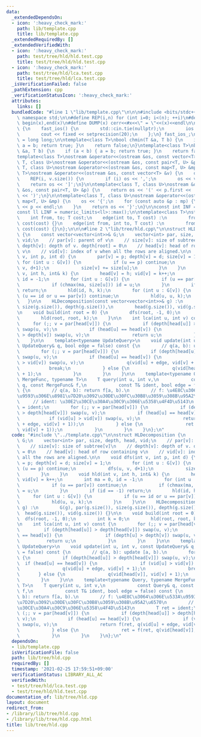 ```yaml
---
data:
  _extendedDependsOn:
  - icon: ':heavy_check_mark:'
    path: lib/template.cpp
    title: lib/template.cpp
  _extendedRequiredBy: []
  _extendedVerifiedWith:
  - icon: ':heavy_check_mark:'
    path: test/tree/hld/hld.test.cpp
    title: test/tree/hld/hld.test.cpp
  - icon: ':heavy_check_mark:'
    path: test/tree/hld/lca.test.cpp
    title: test/tree/hld/lca.test.cpp
  _isVerificationFailed: false
  _pathExtension: cpp
  _verificationStatusIcon: ':heavy_check_mark:'
  attributes:
    links: []
  bundledCode: "#line 1 \"lib/template.cpp\"\n\n\n#include <bits/stdc++.h>\nusing\
    \ namespace std;\n\n#define REP(i,n) for (int i=0; i<(n); ++i)\n#define ALL(x)\
    \ begin(x),end(x)\n#define DUMP(x) cerr<<#x<<\" = \"<<(x)<<endl\n\nstruct fast_ios\
    \ {\n    fast_ios() {\n        std::cin.tie(nullptr);\n        ios::sync_with_stdio(false);\n\
    \        cout << fixed << setprecision(20);\n    };\n} fast_ios_;\n\nusing ll\
    \ = long long;\n\ntemplate<class T>\nbool chmin(T &a, T b) {\n    if (a > b) {\
    \ a = b; return true; }\n    return false;\n}\ntemplate<class T>\nbool chmax(T\
    \ &a, T b) {\n    if (a < b) { a = b; return true; }\n    return false;\n}\n\n\
    template<class T>\nostream &operator<<(ostream &os, const vector<T> &v);\ntemplate<class\
    \ T, class U>\nostream &operator<<(ostream &os, const pair<T, U> &p);\ntemplate<class\
    \ T, class U>\nostream &operator<<(ostream &os, const map<T, U> &mp);\n\ntemplate<class\
    \ T>\nostream &operator<<(ostream &os, const vector<T> &v) {\n    os << '[';\n\
    \    REP(i, v.size()) {\n        if (i) os << ',';\n        os << v[i];\n    }\n\
    \    return os << ']';\n}\n\ntemplate<class T, class U>\nostream &operator<<(ostream\
    \ &os, const pair<T, U> &p) {\n    return os << '(' << p.first << ' ' << p.second\
    \ << ')';\n}\n\ntemplate<class T, class U>\nostream &operator<<(ostream &os, const\
    \ map<T, U> &mp) {\n    os << '{';\n    for (const auto &p : mp) {\n        os\
    \ << p << endl;\n    }\n    return os << '}';\n}\n\nconst int INF = numeric_limits<int>::max();\n\
    const ll LINF = numeric_limits<ll>::max();\n\ntemplate<class T>\nstruct edge {\n\
    \    int from, to; T cost;\n    edge(int to, T cost) :\n        from(-1), to(to),\
    \ cost(cost) {}\n    edge(int from, int to, T cost) :\n        from(from), to(to),\
    \ cost(cost) {}\n};\n\n\n#line 2 \"lib/tree/hld.cpp\"\n\nstruct HLDecomposition\
    \ {\n    const vector<vector<int>>& G;\n    vector<int> par, size, depth, head,\
    \ vid;\n    // par[v]: parent of v\n    // size[v]: size of subtree[v]\n    //\
    \ depth[v]: depth of v. depth[root] = 0\n    // head[v]: head of row containing\
    \ v\n    // vid[v]: index of v when all the rows are aligned.\n\n    void dfs(int\
    \ v, int p, int d) {\n        par[v] = p; depth[v] = d; size[v] = 1;\n       \
    \ for (int u : G[v]) {\n            if (u == p) continue;\n            dfs(u,\
    \ v, d+1);\n            size[v] += size[u];\n        }\n    }\n    void hld(int\
    \ v, int h, int& k) {\n        head[v] = h; vid[v] = k++;\n        int ma = 0,\
    \ id = -1;\n        for (int u : G[v]) {\n            if (u == par[v]) continue;\n\
    \            if (chmax(ma, size[u])) id = u;\n        }\n        if (id == -1)\
    \ return;\n        hld(id, h, k);\n        for (int u : G[v]) {\n            if\
    \ (u == id or u == par[v]) continue;\n            hld(u, u, k);\n        }\n \
    \   }\n\n    HLDecomposition(const vector<vector<int>>& g) :\n        G(g), par(g.size()),\
    \ size(g.size()), depth(g.size()),\n        head(g.size()), vid(g.size()) {}\n\
    \n    void build(int root = 0) {\n        dfs(root, -1, 0);\n        int k = 0;\n\
    \        hld(root, root, k);\n    }\n\n    int lca(int u, int v) const {\n   \
    \     for (;; v = par[head[v]]) {\n            if (depth[head[u]] > depth[head[v]])\
    \ swap(u, v);\n            if (head[u] == head[v]) {\n                if (depth[u]\
    \ > depth[v]) swap(u, v);\n                return u;\n            }\n        }\n\
    \    }\n\n    template<typename UpdateQuery>\n    void update(int u, int v, const\
    \ UpdateQuery& q, bool edge = false) const {\n        // q(a, b): update [a, b).\n\
    \        for (;; v = par[head[v]]) {\n            if (depth[head[u]] > depth[head[v]])\
    \ swap(u, v);\n            if (head[u] == head[v]) {\n                if (vid[u]\
    \ > vid[v]) swap(u, v);\n                q(vid[u] + edge, vid[v] + 1);\n     \
    \           break;\n            } else {\n                q(vid[head[v]], vid[v]\
    \ + 1);\n            }\n        }\n    }\n\n    template<typename Query, typename\
    \ MergeFunc, typename T>\n    T query(int u, int v,\n            const Query&\
    \ q, const MergeFunc& f,\n            const T& ident, bool edge = false) const\
    \ {\n        // q(a, b): return f[a, b).\n        // f: \u4E8C\u3064\u306E\u533A\
    \u9593\u306E\u8981\u7D20\u3092\u30DE\u30FC\u30B8\u3059\u308B\u95A2\u6570\n   \
    \     // ident: \u30E2\u30CE\u30A4\u30C9\u306E\u5358\u4F4D\u5143\n        T ret\
    \ = ident;\n        for (;; v = par[head[v]]) {\n            if (depth[head[u]]\
    \ > depth[head[v]]) swap(u, v);\n            if (head[u] == head[v]) {\n     \
    \           if (vid[u] > vid[v]) swap(u, v);\n                return f(ret, q(vid[u]\
    \ + edge, vid[v] + 1));\n            } else {\n                ret = f(ret, q(vid[head[v]],\
    \ vid[v] + 1));\n            }\n        }\n    }\n};\n"
  code: "#include \"../template.cpp\"\n\nstruct HLDecomposition {\n    const vector<vector<int>>&\
    \ G;\n    vector<int> par, size, depth, head, vid;\n    // par[v]: parent of v\n\
    \    // size[v]: size of subtree[v]\n    // depth[v]: depth of v. depth[root]\
    \ = 0\n    // head[v]: head of row containing v\n    // vid[v]: index of v when\
    \ all the rows are aligned.\n\n    void dfs(int v, int p, int d) {\n        par[v]\
    \ = p; depth[v] = d; size[v] = 1;\n        for (int u : G[v]) {\n            if\
    \ (u == p) continue;\n            dfs(u, v, d+1);\n            size[v] += size[u];\n\
    \        }\n    }\n    void hld(int v, int h, int& k) {\n        head[v] = h;\
    \ vid[v] = k++;\n        int ma = 0, id = -1;\n        for (int u : G[v]) {\n\
    \            if (u == par[v]) continue;\n            if (chmax(ma, size[u])) id\
    \ = u;\n        }\n        if (id == -1) return;\n        hld(id, h, k);\n   \
    \     for (int u : G[v]) {\n            if (u == id or u == par[v]) continue;\n\
    \            hld(u, u, k);\n        }\n    }\n\n    HLDecomposition(const vector<vector<int>>&\
    \ g) :\n        G(g), par(g.size()), size(g.size()), depth(g.size()),\n      \
    \  head(g.size()), vid(g.size()) {}\n\n    void build(int root = 0) {\n      \
    \  dfs(root, -1, 0);\n        int k = 0;\n        hld(root, root, k);\n    }\n\
    \n    int lca(int u, int v) const {\n        for (;; v = par[head[v]]) {\n   \
    \         if (depth[head[u]] > depth[head[v]]) swap(u, v);\n            if (head[u]\
    \ == head[v]) {\n                if (depth[u] > depth[v]) swap(u, v);\n      \
    \          return u;\n            }\n        }\n    }\n\n    template<typename\
    \ UpdateQuery>\n    void update(int u, int v, const UpdateQuery& q, bool edge\
    \ = false) const {\n        // q(a, b): update [a, b).\n        for (;; v = par[head[v]])\
    \ {\n            if (depth[head[u]] > depth[head[v]]) swap(u, v);\n          \
    \  if (head[u] == head[v]) {\n                if (vid[u] > vid[v]) swap(u, v);\n\
    \                q(vid[u] + edge, vid[v] + 1);\n                break;\n     \
    \       } else {\n                q(vid[head[v]], vid[v] + 1);\n            }\n\
    \        }\n    }\n\n    template<typename Query, typename MergeFunc, typename\
    \ T>\n    T query(int u, int v,\n            const Query& q, const MergeFunc&\
    \ f,\n            const T& ident, bool edge = false) const {\n        // q(a,\
    \ b): return f[a, b).\n        // f: \u4E8C\u3064\u306E\u533A\u9593\u306E\u8981\
    \u7D20\u3092\u30DE\u30FC\u30B8\u3059\u308B\u95A2\u6570\n        // ident: \u30E2\
    \u30CE\u30A4\u30C9\u306E\u5358\u4F4D\u5143\n        T ret = ident;\n        for\
    \ (;; v = par[head[v]]) {\n            if (depth[head[u]] > depth[head[v]]) swap(u,\
    \ v);\n            if (head[u] == head[v]) {\n                if (vid[u] > vid[v])\
    \ swap(u, v);\n                return f(ret, q(vid[u] + edge, vid[v] + 1));\n\
    \            } else {\n                ret = f(ret, q(vid[head[v]], vid[v] + 1));\n\
    \            }\n        }\n    }\n};\n"
  dependsOn:
  - lib/template.cpp
  isVerificationFile: false
  path: lib/tree/hld.cpp
  requiredBy: []
  timestamp: '2021-02-25 17:59:51+09:00'
  verificationStatus: LIBRARY_ALL_AC
  verifiedWith:
  - test/tree/hld/lca.test.cpp
  - test/tree/hld/hld.test.cpp
documentation_of: lib/tree/hld.cpp
layout: document
redirect_from:
- /library/lib/tree/hld.cpp
- /library/lib/tree/hld.cpp.html
title: lib/tree/hld.cpp
---
```

